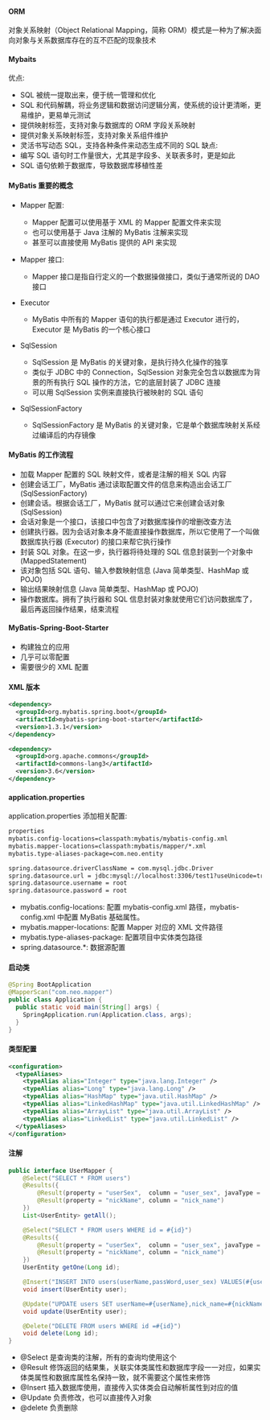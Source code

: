 #### ORM
对象关系映射（Object Relational Mapping，简称 ORM）模式是一种为了解决面向对象与关系数据库存在的互不匹配的现象技术

#### Mybaits
优点:
- SQL 被统一提取出来，便于统一管理和优化
- SQL 和代码解耦，将业务逻辑和数据访问逻辑分离，使系统的设计更清晰，更易维护，更易单元测试
- 提供映射标签，支持对象与数据库的 ORM 字段关系映射
- 提供对象关系映射标签，支持对象关系组件维护
- 灵活书写动态 SQL，支持各种条件来动态生成不同的 SQL
缺点:
- 编写 SQL 语句时工作量很大，尤其是字段多、关联表多时，更是如此
- SQL 语句依赖于数据库，导致数据库移植性差

#### MyBatis 重要的概念
- Mapper 配置: 
  - Mapper 配置可以使用基于 XML 的 Mapper 配置文件来实现
  - 也可以使用基于 Java 注解的 MyBatis 注解来实现
  - 甚至可以直接使用 MyBatis 提供的 API 来实现

- Mapper 接口: 
  - Mapper 接口是指自行定义的一个数据操做接口，类似于通常所说的 DAO 接口

- Executor
  - MyBatis 中所有的 Mapper 语句的执行都是通过 Executor 进行的，Executor 是 MyBatis 的一个核心接口

- SqlSession 
  - SqlSession 是 MyBatis 的关键对象，是执行持久化操作的独享
  - 类似于 JDBC 中的 Connection，SqlSession 对象完全包含以数据库为背景的所有执行 SQL 操作的方法，它的底层封装了 JDBC 连接
  - 可以用 SqlSession 实例来直接执行被映射的 SQL 语句
  
- SqlSessionFactory
  - SqlSessionFactory 是 MyBatis 的关键对象，它是单个数据库映射关系经过编译后的内存镜像
  
#### MyBatis 的工作流程
- 加载 Mapper 配置的 SQL 映射文件，或者是注解的相关 SQL 内容
- 创建会话工厂，MyBatis 通过读取配置文件的信息来构造出会话工厂 (SqlSessionFactory)
- 创建会话。根据会话工厂，MyBatis 就可以通过它来创建会话对象 (SqlSession) 
- 会话对象是一个接口，该接口中包含了对数据库操作的增删改查方法
- 创建执行器。因为会话对象本身不能直接操作数据库，所以它使用了一个叫做数据库执行器 (Executor) 的接口来帮它执行操作
- 封装 SQL 对象。在这一步，执行器将待处理的 SQL 信息封装到一个对象中 (MappedStatement)
- 该对象包括 SQL 语句、输入参数映射信息 (Java 简单类型、HashMap 或 POJO)
- 输出结果映射信息 (Java 简单类型、HashMap 或 POJO)
- 操作数据库。拥有了执行器和 SQL 信息封装对象就使用它们访问数据库了，最后再返回操作结果，结束流程

#### MyBatis-Spring-Boot-Starter
- 构建独立的应用
- 几乎可以零配置
- 需要很少的 XML 配置

#### XML 版本
```xml
<dependency>
  <groupId>org.mybatis.spring.boot</groupId>
  <artifactId>mybatis-spring-boot-starter</artifactId>
  <version>1.3.1</version>
</dependency>
```
```xml
<dependency>
  <groupId>org.apache.commons</groupId>
  <artifactId>commons-lang3</artifactId>
  <version>3.6</version>
</dependency>
```

#### application.properties
application.properties 添加相关配置:
```xml
properties
mybatis.config-locations=classpath:mybatis/mybatis-config.xml
mybatis.mapper-locations=classpath:mybatis/mapper/*.xml
mybatis.type-aliases-package=com.neo.entity

spring.datasource.driverClassName = com.mysql.jdbc.Driver
spring.datasource.url = jdbc:mysql://localhost:3306/test1?useUnicode=true&characterEncoding=utf-8
spring.datasource.username = root
spring.datasource.password = root
```

- mybatis.config-locations: 配置 mybatis-config.xml 路径，mybatis-config.xml 中配置 MyBatis 基础属性。
- mybatis.mapper-locations: 配置 Mapper 对应的 XML 文件路径
- mybatis.type-aliases-package: 配置项目中实体类包路径
- spring.datasource.*: 数据源配置

#### 启动类
```java
@Spring BootApplication
@MapperScan("com.neo.mapper")
public class Application {
  public static void main(String[] args) {
    SpringApplication.run(Application.class, args);
  }
}
```

#### 类型配置
```xml
<configuration>
  <typeAliases>
    <typeAlias alias="Integer" type="java.lang.Integer" />
    <typeAlias alias="Long" type="java.lang.Long" />
    <typeAlias alias="HashMap" type="java.util.HashMap" />
    <typeAlias alias="LinkedHashMap" type="java.util.LinkedHashMap" />
    <typeAlias alias="ArrayList" type="java.util.ArrayList" />
    <typeAlias alias="LinkedList" type="java.util.LinkedList" />
  </typeAliases>
</configuration>
```

#### 注解
```java
public interface UserMapper {
    @Select("SELECT * FROM users")
    @Results({
        @Result(property = "userSex",  column = "user_sex", javaType = UserSexEnum.class),
        @Result(property = "nickName", column = "nick_name")
    })
    List<UserEntity> getAll();

    @Select("SELECT * FROM users WHERE id = #{id}")
    @Results({
        @Result(property = "userSex",  column = "user_sex", javaType = UserSexEnum.class),
        @Result(property = "nickName", column = "nick_name")
    })
    UserEntity getOne(Long id);

    @Insert("INSERT INTO users(userName,passWord,user_sex) VALUES(#{userName}, #{passWord}, #{userSex})")
    void insert(UserEntity user);

    @Update("UPDATE users SET userName=#{userName},nick_name=#{nickName} WHERE id =#{id}")
    void update(UserEntity user);

    @Delete("DELETE FROM users WHERE id =#{id}")
    void delete(Long id);
}
```

- @Select 是查询类的注解，所有的查询均使用这个
- @Result 修饰返回的结果集，关联实体类属性和数据库字段一一对应，如果实体类属性和数据库属性名保持一致，就不需要这个属性来修饰
- @Insert 插入数据库使用，直接传入实体类会自动解析属性到对应的值
- @Update 负责修改，也可以直接传入对象
- @delete 负责删除

